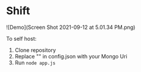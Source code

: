 # Shift

![Demo](Screen Shot 2021-09-12 at 5.01.34 PM.png)

To self host:

1. Clone repository
2. Replace "" in config.json with your Mongo Uri
3. Run `node app.js`

